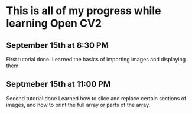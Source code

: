 # This is all of my progress while learning Open CV2

## September 15th at 8:30 PM
First tutorial done. 
Learned the basics of importing images and displaying them

## Septmeber 15th at 11:00 PM
Second tutorial done
Learned how to slice and replace certain sections of images, and how to print the full array or parts of the array.